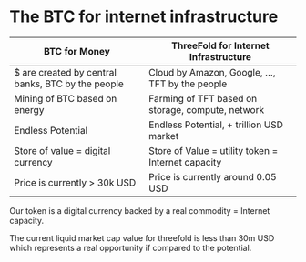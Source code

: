 # The BTC for internet infrastructure

|BTC for Money|ThreeFold for Internet Infrastructure|
|---|---|
|$ are created by central banks, BTC by the people|Cloud by Amazon, Google, …, TFT by the people|
|Mining of BTC based on energy|Farming of TFT based on storage, compute, network|
|Endless Potential|Endless Potential, + trillion USD market|
|Store of value = digital currency|Store of Value = utility token = Internet capacity|
|Price is currently > 30k USD|Price is currently around  0.05 USD|


Our token is a digital currency backed by a real commodity = Internet capacity. 

The current liquid market cap value for threefold is less than 30m USD which represents a real opportunity if compared to the potential.

